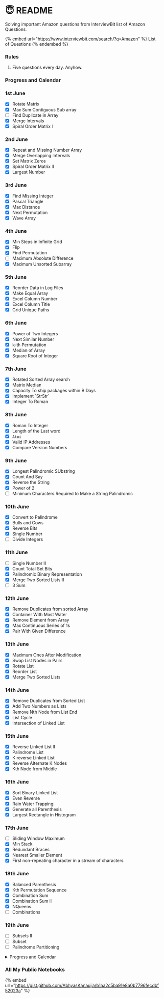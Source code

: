 # 😇 README

Solving important Amazon questions from InterviewBit list of Amazon Questions.&#x20;

{% embed url="https://www.interviewbit.com/search/?q=Amazon" %}
List of Questions
{% endembed %}

### Rules

1. &#x20;Five questions every day. Anyhow.&#x20;

### Progress and Calendar&#x20;

### 1st June

* [x] Rotate Matrix
* [x] Max Sum Contiguous Sub array
* [ ] Find Duplicate in Array
* [x] Merge Intervals
* [x] Spiral Order Matrix I

### 2nd June

* [x] Repeat and Missing Number Array
* [x] Merge Overlapping Intervals
* [x] Set Matrix Zeros
* [x] Spiral Order Matrix II
* [x] Largest Number

### 3rd June

* [x] Find Missing Integer
* [x] Pascal Triangle
* [x] Max Distance
* [x] Next Permutation
* [x] Wave Array

### 4th June

* [x] Min Steps in Infinite Grid
* [x] Flip
* [x] Find Permutation
* [ ] Maximum Absolute Difference
* [x] Maximum Unsorted Subarray

### 5th June

* [x] Reorder Data in Log Files
* [x] Make Equal Array
* [x] Excel Column Number
* [x] Excel Column Title
* [x] Grid Unique Paths

### 6th June

* [x] Power of Two Integers
* [x] Next Similar Number
* [x] k-th Permutation
* [x] Median of Array
* [x] Square Root of Integer

### 7th June

* [x] Rotated Sorted Array search
* [x] Matrix Median
* [x] Capacity To ship packages within B Days
* [x] Implement \`StrStr\`
* [x] Integer To Roman

### 8th June

* [x] Roman To Integer
* [x] Length of the Last word
* [x] `Atoi`
* [x] Valid IP Addresses
* [x] Compare Version Numbers

### 9th June

* [x] Longest Palindromic SUbstring
* [x] Count And Say
* [x] Reverse the String
* [x] Power of 2
* [ ] Minimum Characters  Required to Make a String Palindromic

### 10th June

* [x] Convert to Palindrome
* [x] Bulls and Cows
* [x] Reverse Bits
* [x] Single Number
* [ ] Divide Integers

### 11th June

* [ ] Single Number II
* [x] Count Total Set Bits
* [x] Palindromic Binary Representation
* [x] Merge Two Sorted Lists II
* [ ] 3 Sum

### 12th June

* [x] Remove Duplicates from sorted Array
* [x] Container With Most Water
* [x] Remove Element from Array
* [x] Max Continuous Series of 1s
* [x] Pair With Given Difference

### 13th June

* [x] Maximum Ones After Modification
* [x] Swap List Nodes in Pairs
* [x] Rotate List
* [x] Reorder List
* [x] Merge Two Sorted Lists

### 14th June

* [x] Remove Duplicates from Sorted List
* [x] Add Two Numbers as Lists
* [x] Remove Nth Node from List End
* [x] List Cycle
* [x] Intersection of Linked List

### 15th June

* [x] Reverse Linked List II
* [x] Palindrome List
* [x] K reverse Linked List
* [x] Reverse Alternate K Nodes
* [x] Kth Node from Middle

### 16th June

* [x] Sort Binary Linked List
* [x] Even Reverse
* [x] Rain Water Trapping
* [x] Generate all Parenthesis
* [x] Largest Rectangle in Histogram

### 17th June

* [ ] Sliding Window Maximum
* [x] Min Stack
* [x] Redundant Braces
* [x] Nearest Smaller Element
* [x] First non-repeating character in a stream of characters

### 18th June

* [x] Balanced Parenthesis
* [x] Kth Permutation Sequence
* [x] Combination Sum&#x20;
* [x] Combination Sum II
* [x] NQueens
* [ ] Combinations

### 19th June

* [ ] Subsets II
* [ ] Subset
* [ ] Palindrome Partitioning

<details>

<summary>Progress and Calendar </summary>

###

</details>

### All My Public Notebooks

{% embed url="https://gist.github.com/AbhyasKanaujia/b1aa2c5ba91e8a0b7796fecdbf52023a" %}
